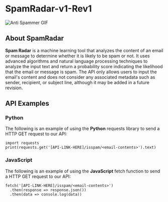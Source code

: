 # SpamRadar-v1-Rev1

![Anti Spammer GIF](https://external-content.duckduckgo.com/iu/?u=https%3A%2F%2Fsteemitimages.com%2F0x0%2Fhttps%3A%2F%2Fmedia.giphy.com%2Fmedia%2F26uXNEHznsAMFCRby%2Fgiphy.gif&f=1&nofb=1&ipt=5bada98c60362263d88e9f0e701d8d2abce3177726127e48d3650c68c1095e24&ipo=images)

## About SpamRadar
**Spam Radar** is a machine learning tool that analyzes the content of an email or message to determine whether it is likely to be spam or not. It uses advanced algorithms and natural language processing techniques to analyze the input text and return a probability score indicating the likelihood that the email or message is spam. The API only allows users to input the email's content and does not consider any associated metadata such as sender, recipient, or subject line, although it may be added in a future revision.

## API Examples
### Python
The following is an example of using the **Python** requests library to send a HTTP GET request to our API:
``` 
import requests
print(requests.get('[API-LINK-HERE]/isspam/<email-contents>').text)
```
### JavaScript
The following is an example of using the **JavaScript** fetch function to send a HTTP GET request to our API:
```
fetch('[API-LINK-HERE]/isspam/<email-contents>')
  .then(response => response.json())
  .then(data => console.log(data))
```

